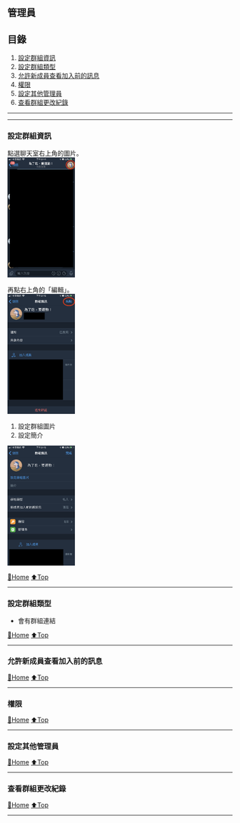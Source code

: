 ## 管理員

## 目錄
1) [設定群組資訊](#設定群組資訊)
2) [設定群組類型](#設定群組類型)
3) [允許新成員查看加入前的訊息](#允許新成員查看加入前的訊息)
4) [權限](#權限)
5) [設定其他管理員](#設定其他管理員)
6) [查看群組更改紀錄](#查看群組更改紀錄)

---
---

### 設定群組資訊
點選聊天室右上角的圖片。    
<img src="./assets/4_1_edit_1.PNG" width="30%">

再點右上角的「編輯」。  
<img src="./assets/4_1_edit_2.PNG" width="30%">

1) 設定群組圖片
2) 設定簡介  
<img src="./assets/4_1_edit_info.PNG" width="30%">

[🔱Home](../README.md)  [⬆️Top](#目錄)

---

### 設定群組類型
- 會有群組連結

[🔱Home](../README.md)  [⬆️Top](#目錄)

---

### 允許新成員查看加入前的訊息

[🔱Home](../README.md)  [⬆️Top](#目錄)

---

### 權限

[🔱Home](../README.md)  [⬆️Top](#目錄)

---

### 設定其他管理員

[🔱Home](../README.md)  [⬆️Top](#目錄)

---

### 查看群組更改紀錄

[🔱Home](../README.md)  [⬆️Top](#目錄)

---
